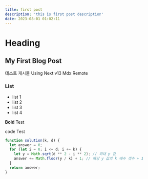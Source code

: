 ```yaml
---
title: first post
description: 'this is first post description'
date: 2023-08-01 01:02:11
---
```


# Heading

## My First Blog Post

테스트 게시물
Using Next v13 Mdx Remote

### List

- list 1
- list 2
- list 3
- list 4

**Bold** Test

code Test

```javascript
function solution(k, d) {
  let answer = 0;
  for (let i = 0; i <= d; i += k) {
    let y = Math.sqrt(d ** 2 - i ** 2); // 최대 y 값
    answer += Math.floor(y / k) + 1; // 해당 y 값의 k 배수 갯수 + 1
  }
  return answer;
}
```
